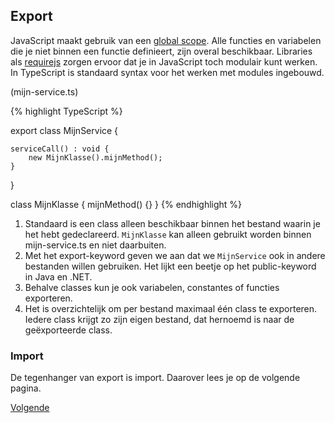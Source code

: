 ## Export

JavaScript maakt gebruik van een [global scope](http://www.w3schools.com/js/js_scope.asp). Alle functies en variabelen
die je niet binnen een functie definieert, zijn overal beschikbaar. Libraries als [requirejs](http://requirejs.org/)
zorgen ervoor dat je in JavaScript toch modulair kunt werken. In TypeScript is standaard syntax voor het werken met
modules ingebouwd.

(mijn-service.ts)

{% highlight TypeScript %}

export class MijnService {
    
    serviceCall() : void {
        new MijnKlasse().mijnMethod();
    }
    
    
}

class MijnKlasse {
    mijnMethod() {}
}
{% endhighlight %}

1. Standaard is een class alleen beschikbaar binnen het bestand waarin je het hebt gedeclareerd. `MijnKlasse` kan alleen 
   gebruikt worden binnen mijn-service.ts en niet daarbuiten.
2. Met het export-keyword geven we aan dat we `MijnService` ook in andere bestanden willen gebruiken. Het lijkt een 
   beetje op het public-keyword in Java en .NET.
3. Behalve classes kun je ook variabelen, constantes of functies exporteren.
4. Het is overzichtelijk om per bestand maximaal &eacute;&eacute;n class te exporteren. Iedere class krijgt zo zijn 
   eigen bestand, dat hernoemd is naar de ge&euml;xporteerde class.

### Import

De tegenhanger van export is import. Daarover lees je op de volgende pagina.

[Volgende](17.import.md)